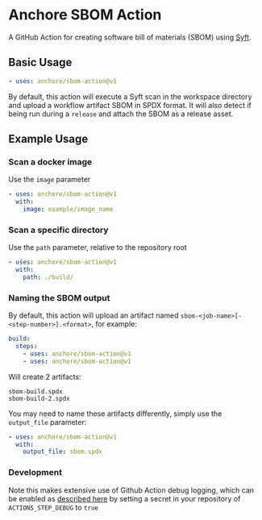 # Anchore SBOM Action

A GitHub Action for creating software bill of materials (SBOM)
using [Syft](https://github.com/anchore/syft).

## Basic Usage

```yaml
- uses: anchore/sbom-action@v1
```

By default, this action will execute a Syft scan in the workspace directory
and upload a workflow artifact SBOM in SPDX format. It will also detect
if being run during a `release` and attach the SBOM
as a release asset.

## Example Usage

### Scan a docker image

Use the `image` parameter

```yaml
- uses: anchore/sbom-action@v1
  with:
    image: example/image_name
```

### Scan a specific directory

Use the `path` parameter, relative to the repository root

```yaml
- uses: anchore/sbom-action@v1
  with:
    path: ./build/
```

### Naming the SBOM output

By default, this action will upload an artifact named `sbom-<job-name>[-<step-number>].<format>`, for
example:

```yaml
build:
  steps:
    - uses: anchore/sbom-action@v1
    - uses: anchore/sbom-action@v1
```

Will create 2 artifacts:

```text
sbom-build.spdx
sbom-build-2.spdx
```

You may need to name these artifacts differently, simply
use the `output_file` parameter:

```yaml
- uses: anchore/sbom-action@v1
  with:
    output_file: sbom.spdx
```

### Development

Note this makes extensive use of Github Action debug logging,
which can be enabled as [described here](https://github.com/actions/toolkit/blob/master/docs/action-debugging.md)
by setting a secret in your repository of `ACTIONS_STEP_DEBUG` to `true`
